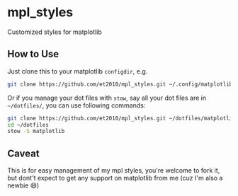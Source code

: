 # mpl_styles
Customized styles for matplotlib

## How to Use

Just clone this to your matplotlib `configdir`, e.g.
```sh
git clone https://github.com/et2010/mpl_styles.git ~/.config/matplotlib
```

Or if you manage your dot files with `stow`, say all your dot files are in `~/dotfiles/`, you can use following commands:
```sh
git clone https://github.com/et2010/mpl_styles.git ~/dotfiles/matplotlib
cd ~/dotfiles
stow -S matplotlib
```
## Caveat

This is for easy management of my mpl styles, you're welcome to fork it, but dont't expect to get any support on matplotlib from me (cuz I'm also a newbie :smile:)
